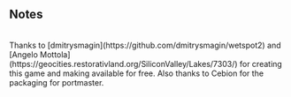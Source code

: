 ## Notes
<br/>
Thanks to [dmitrysmagin](https://github.com/dmitrysmagin/wetspot2) and [Angelo Mottola](https://geocities.restorativland.org/SiliconValley/Lakes/7303/) for creating this game and making available for free. Also thanks to Cebion for the packaging for portmaster.
<br/>
